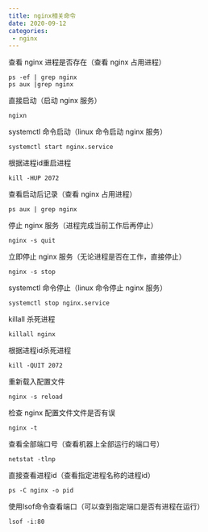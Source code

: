 ```yaml
---
title: nginx相关命令
date: 2020-09-12
categories:
 - nginx
---
```


查看 nginx 进程是否存在（查看 nginx 占用进程）

```shell
ps -ef | grep nginx
ps aux |grep nginx
```

直接启动（启动 nginx 服务）

```shell
ngixn
```

systemctl 命令启动（linux 命令启动 nginx 服务）

```shell
systemctl start nginx.service
```

根据进程id重启进程

```shell
kill -HUP 2072
```

查看启动后记录（查看 nginx 占用进程）

```shell
ps aux | grep nginx
```

停止 nginx 服务（进程完成当前工作后再停止）

```shell
nginx -s quit
```

立即停止 nginx 服务（无论进程是否在工作，直接停止）

```shell
nginx -s stop
```

systemctl 命令停止（linux 命令停止 nginx 服务）

```shell
systemctl stop nginx.service
```

killall 杀死进程

```shell
killall nginx
```

根据进程id杀死进程

```shell
kill -QUIT 2072
```

重新载入配置文件

```shell
nginx -s reload
```

检查 nginx 配置文件文件是否有误

```shell
nginx -t
```

查看全部端口号（查看机器上全部运行的端口号）

```shell
netstat -tlnp
```

直接查看进程id（查看指定进程名称的进程id）

```shell
ps -C nginx -o pid
```

使用lsof命令查看端口（可以查到指定端口是否有进程在运行）

```shell
lsof -i:80
```





​                                                                                                                                                                  